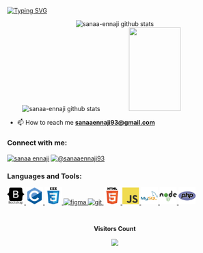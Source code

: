  
[![Typing SVG](https://readme-typing-svg.herokuapp.com/?color=E80956&size=35&center=true&vCenter=true&width=1000&lines=Hi,+I'm+Sanaa+Ennaji;I'm+a+Full+Stack+Developer+:%29)](https://git.io/typing-svg)

<div align="center"> <img width="49%" height="300px" src="https://github.com/sanaa-ennaji/sanaa-ennaji/assets/144794786/f3ae2283-15fd-4086-81bb-ff00af82ae49" alt="sanaa-ennaji github stats"/> 
</div>
  
<div align="center">  
  <img width="49%" height="195px" src="https://github-readme-stats.vercel.app/api?username=sanaa-ennaji&show_icons=true&count_private=true&hide_border=true&title_color=00bfbf&icon_color=00bfbf&text_color=c9d1d9&bg_color=0d1117" alt="sanaa-ennaji github stats" /> 
  <img width="49%" height="195px" src="https://github-readme-stats.vercel.app/api/top-langs/?username=sanaa-ennaji&layout=compact&hide_border=true&title_color=00bfbf&text_color=00bfbf&bg_color=0d1117" />
</div>

- 📫 How to reach me **sanaaennaji93@gmail.com**
<h3 align="left">Connect with me:</h3>
<p align="left">
<a href="https://www.linkedin.com/in/sanaa-ennaji-44049922b/" target="blank"><img align="center" src="https://raw.githubusercontent.com/rahuldkjain/github-profile-readme-generator/master/src/images/icons/Social/linked-in-alt.svg" alt="sanaa ennaji" height="30" width="40"/></a>
<a href="https://www.hackerrank.com/profile/sanaaennaji93" target="blank"><img align="center" src="https://raw.githubusercontent.com/rahuldkjain/github-profile-readme-generator/master/src/images/icons/Social/hackerrank.svg" alt="@sanaaennaji93" height="30" width="40" /></a>
</p>

<h3 align="left">Languages and Tools:</h3>
<p align="left"> <a href="https://getbootstrap.com" target="_blank" rel="noreferrer"> <img src="https://raw.githubusercontent.com/devicons/devicon/master/icons/bootstrap/bootstrap-plain-wordmark.svg" alt="bootstrap" width="40" height="40"/> </a> <a href="https://www.cprogramming.com/" target="_blank" rel="noreferrer"> <img src="https://raw.githubusercontent.com/devicons/devicon/master/icons/c/c-original.svg" alt="c" width="40" height="40"/> </a> <a href="https://www.w3schools.com/css/" target="_blank" rel="noreferrer"> <img src="https://raw.githubusercontent.com/devicons/devicon/master/icons/css3/css3-original-wordmark.svg" alt="css3" width="40" height="40"/> </a> <a href="https://www.figma.com/" target="_blank" rel="noreferrer"> <img src="https://www.vectorlogo.zone/logos/figma/figma-icon.svg" alt="figma" width="40" height="40"/> </a> <a href="https://git-scm.com/" target="_blank" rel="noreferrer"> <img src="https://www.vectorlogo.zone/logos/git-scm/git-scm-icon.svg" alt="git" width="40" height="40"/> </a> <a href="https://www.w3.org/html/" target="_blank" rel="noreferrer"> <img src="https://raw.githubusercontent.com/devicons/devicon/master/icons/html5/html5-original-wordmark.svg" alt="html5" width="40" height="40"/> </a> <a href="https://developer.mozilla.org/en-US/docs/Web/JavaScript" target="_blank" rel="noreferrer"> <img src="https://raw.githubusercontent.com/devicons/devicon/master/icons/javascript/javascript-original.svg" alt="javascript" width="40" height="40"/> </a> <a href="https://www.mysql.com/" target="_blank" rel="noreferrer"> <img src="https://raw.githubusercontent.com/devicons/devicon/master/icons/mysql/mysql-original-wordmark.svg" alt="mysql" width="40" height="40"/> </a> <a href="https://nodejs.org" target="_blank" rel="noreferrer"> <img src="https://raw.githubusercontent.com/devicons/devicon/master/icons/nodejs/nodejs-original-wordmark.svg" alt="nodejs" width="40" height="40"/> </a> <a href="https://www.php.net" target="_blank" rel="noreferrer"> <img src="https://raw.githubusercontent.com/devicons/devicon/master/icons/php/php-original.svg" alt="php" width="40" height="40"/> </a> </p>


  <div align="center">
<br><p align="centre"><b>Visitors Count</b></p>  
<p align="center"><img align="center" src="https://profile-counter.glitch.me/{sanaa-ennaji}/count.svg" /></p> 
<br></div>
